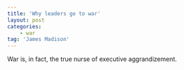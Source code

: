 ```yaml
---
title: 'Why leaders go to war'
layout: post
categories:
    - war
tag: 'James Madison'
---
```


War is, in fact, the true nurse of executive aggrandizement.
